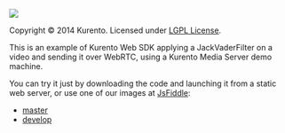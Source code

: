 [![][KurentoImage]][website]

Copyright © 2014 Kurento. Licensed under [LGPL License].

This is an example of Kurento Web SDK applying a JackVaderFilter on a video and
sending it over WebRTC, using a Kurento Media Server demo machine.

You can try it just by downloading the code and launching it from a static web
server, or use one of our images at [JsFiddle](http://jsfiddle.net/):

* [master](http://jsfiddle.net/gh/get/library/pure/kurento/kws-media-api/contents/example/PlayerEndpoint-JackVaderFilter-WebRtcEndpoint_2)
* [develop](http://jsfiddle.net/gh/get/library/pure/kurento/kws-media-api/contents/example/PlayerEndpoint-JackVaderFilter-WebRtcEndpoint_2?ref=develop)


[KurentoImage]: https://secure.gravatar.com/avatar/21a2a12c56b2a91c8918d5779f1778bf?s=120
[LGPL License]: http://www.gnu.org/licenses/lgpl-2.1.html
[website]: http://kurento.org
